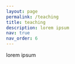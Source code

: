 ```yaml
---
layout: page
permalink: /teaching
title: teaching
description: lorem ipsum
nav: true
nav_order: 6
---
```


lorem ipsum
